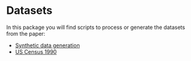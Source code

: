 # Datasets
In this package you will find scripts to process or generate the datasets from the paper:

- [Synthetic data generation](synthetic/README.md)
- [US Census 1990](uscensus/README.md)
